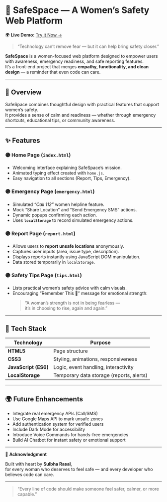 # 💜 SafeSpace — A Women’s Safety Web Platform

🌍 **Live Demo:** [Try it Now →](https://safespace-demo.netlify.app/)  

> “Technology can’t remove fear — but it can help bring safety closer.”

**SafeSpace** is a women-focused web platform designed to empower users with awareness, emergency readiness, and safe reporting features.  
It’s a front-end project that merges **empathy, functionality, and clean design** — a reminder that even code can care.

---

## 🚀 Overview

SafeSpace combines thoughtful design with practical features that support women’s safety.  
It provides a sense of calm and readiness — whether through emergency shortcuts, educational tips, or community awareness.

---

## ✨ Features

### 🟣 Home Page (`index.html`)
- Welcoming interface explaining SafeSpace’s mission.  
- Animated typing effect created with `home.js`.  
- Easy navigation to all sections (Report, Tips, Emergency).  

### 🟣 Emergency Page (`emergency.html`)
- Simulated *“Call 112”* women helpline feature.  
- Mock “Share Location” and “Send Emergency SMS” actions.  
- Dynamic popups confirming each action.  
- Uses **`localStorage`** to record simulated emergency actions.  

### 🟣 Report Page (`report.html`)
- Allows users to **report unsafe locations** anonymously.  
- Captures user inputs (area, issue type, description).  
- Displays reports instantly using JavaScript DOM manipulation.  
- Data stored temporarily in `localStorage`.  

### 🟣 Safety Tips Page (`tips.html`)
- Lists practical women’s safety advice with calm visuals.  
- Encouraging “Remember This 💜” message for emotional strength:
  > “A woman’s strength is not in being fearless —  
  > it’s in choosing to rise, again and again.”  

---

## 🧠 Tech Stack

| Technology | Purpose |
|------------|---------|
| **HTML5** | Page structure |
| **CSS3** | Styling, animations, responsiveness |
| **JavaScript (ES6)** | Logic, event handling, interactivity |
| **LocalStorage** | Temporary data storage (reports, alerts) |

---

## 🌍 Future Enhancements
- Integrate real emergency APIs (Call/SMS)  
- Use Google Maps API to mark unsafe zones  
- Add authentication system for verified users  
- Include Dark Mode for accessibility  
- Introduce Voice Commands for hands-free emergencies  
- Build AI Chatbot for instant safety or emotional support  

---

🌸 **Acknowledgment**

Built with heart by **Sulbha Rasal**,  
for every woman who deserves to feel safe — and every developer who believes code can care.  

---

> “Every line of code should make someone feel safer, calmer, or more capable.”